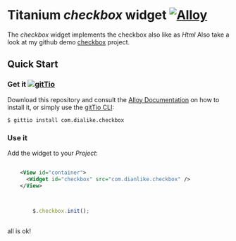 # Titanium *checkbox* widget [![Alloy](http://www-static.appcelerator.com/badges/alloy-git-badge-sq.png)](http://www.appcelerator.com)
The *checkbox* widget implements the checkbox also like as *Html* Also take a look at my github demo [checkbox](https://github.com/lihlio/checkbox-demo) project.

## Quick Start

### Get it [![gitTio](http://gitt.io/badge.png)](http://gitt.io/component/nl.fokkezb.infiniteScroll)
Download this repository and consult the [Alloy Documentation](http://docs.appcelerator.com/titanium/latest/#!/guide/Alloy_XML_Markup-section-35621528_AlloyXMLMarkup-ImportingWidgets) on how to install it, or simply use the [gitTio CLI](http://gitt.io/cli):

`$ gittio install com.dialike.checkbox`

### Use it

Add the widget to your *Project*:

```xml
	
	<View id="container">
	  <Widget id="checkbox" src="com.dianlike.checkbox" />
	</View>
	
```
	
```javascript

		$.checkbox.init();
		
```
all is ok!
